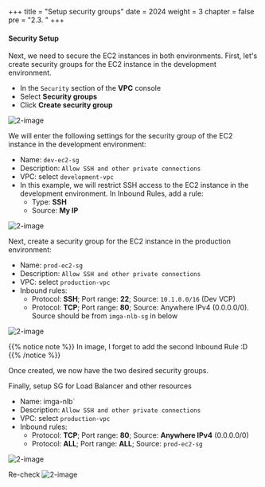 +++
title = "Setup security groups"
date = 2024
weight = 3
chapter = false
pre = "2.3. "
+++

#### Security Setup

Next, we need to secure the EC2 instances in both environments. First, let's create security groups for the EC2 instance in the development environment.

- In the `Security` section of the **VPC** console
- Select **Security groups**
- Click **Create security group**

![2-image](/images/2-preparation/2-3-1-sg-page.png)

We will enter the following settings for the security group of the EC2 instance in the development environment:

- Name: `dev-ec2-sg`
- Description: `Allow SSH and other private connections`
- VPC: select `development-vpc`
- In this example, we will restrict SSH access to the EC2 instance in the development environment. In Inbound Rules, add a rule:
  - Type: **SSH**
  - Source: **My IP**

![2-image](/images/2-preparation/2-3-2-edit-dev-ec2-inbound-rule.png)

Next, create a security group for the EC2 instance in the production environment:

- Name: `prod-ec2-sg`
- Description: `Allow SSH and other private connections`
- VPC: select `production-vpc`
- Inbound rules:
  - Protocol: **SSH**; Port range: **22**; Source: `10.1.0.0/16` (Dev VCP)
  - Protocol: **TCP**; Port range: **80**; Source: Anywhere IPv4 (0.0.0.0/0). Source should be from `imga-nlb-sg` in below

![2-image](/images/2-preparation/2-3-3-edit-prod-ec2-inbound-rule.png)

{{% notice note %}}
In image, I forget to add the second Inbound Rule :D
{{% /notice %}}

Once created, we now have the two desired security groups.

Finally, setup SG for Load Balancer and other resources

- Name: imga-nlb`
- Description: `Allow SSH and other private connections`
- VPC: select `production-vpc`
- Inbound rules:
  - Protocol: **TCP**; Port range: **80**; Source: **Anywhere IPv4** (0.0.0.0/0)
  - Protocol: **ALL**; Port range: **ALL**; Source: `prod-ec2-sg`

![2-image](/images/2-preparation/2-3-4-edit-nlb-inbound-rule.png)

Re-check
![2-image](/images/2-preparation/2-3-5-check-sgs.png)
